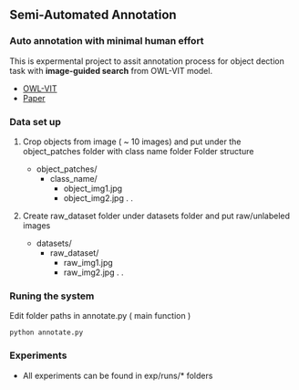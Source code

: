 ## Semi-Automated Annotation 

### Auto annotation with minimal human effort

This is expermental project to assit annotation process for object dection task with **image-guided search** from OWL-VIT model.

- [OWL-VIT](https://huggingface.co/docs/transformers/en/model_doc/owlvit)
- [Paper](https://arxiv.org/abs/2205.06230)

### Data set up

1. Crop objects from image ( ~ 10 images) and put under the object_patches folder
with class name folder 
  Folder structure 
    - object_patches/
        - class_name/
            - object_img1.jpg
            - object_img2.jpg
            .
            .

2. Create raw_dataset folder under datasets folder and put raw/unlabeled images 
    - datasets/
        - raw_dataset/
            - raw_img1.jpg
            - raw_img2.jpg 
            .
            .


### Runing the system

Edit folder paths in annotate.py ( main function )

```
python annotate.py
```

### Experiments

   - All experiments can be found in exp/runs/* folders